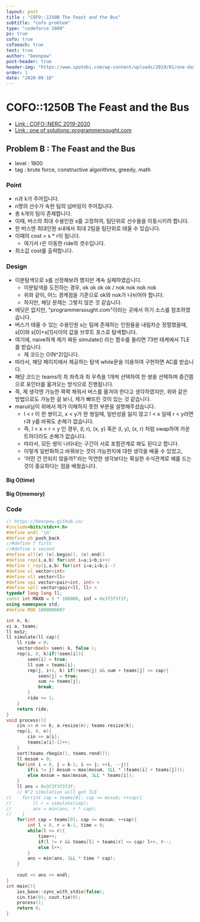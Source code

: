 ```yaml
---
layout: post
title : "COFO::1250B The Feast and the Bus"
subtitle: "cofo problem"
type: "codeforce 1800"
ps: true
cofo: true
cofoeach: true
text: true
author: "beenpow"
post-header: true
header-img: "https://www.spotebi.com/wp-content/uploads/2019/01/one-day-day-one-workout-motivation-spotebi.jpg"
order: 1
date: "2020-09-18"
---
```

# COFO::1250B The Feast and the Bus
- [Link : COFO::NERC 2019-2020](https://codeforces.com/problemset/problem/1250/B)
- [Link : one of solutions::programmersought.com](https://www.programmersought.com/article/53344523400/)

## Problem B : The Feast and the Bus

- level : 1800
- tag : brute force, constructive algorithms, greedy, math

### Point
- n과 k가 주어집니다.
- n명의 선수가 속한 팀의 넘버링이 주어집니다.
- 총 k개의 팀이 존재합니다.
- 이때, 버스의 최대 수용인원 s를 고정하여, 팀단위로 선수들을 이동시키려 합니다.
- 한 버스엔 최대인원 s내에서 최대 2팀을 팀단위로 태울 수 있습니다.
- 이때의 cost = s * r이 됩니다.
  - 여기서 r은 이동한 ride의 갯수입니다.
- 최소값 cost를 출력합니다.

### Design
- 이분탐색으로 s를 선정해보려 했지만 계속 실패하였습니다.
  - 이분탐색을 도전하는 경우, ok ok ok ok / nok nok nok nok
  - 위와 같이, 어느 경계점을 기준으로 ok와 nok가 나뉘어야 합니다.
  - 하지만, 해당 문제는 그렇지 않은 것 같습니다.
- 에딧은 없지만, "programmersought.com"이라는 곳에서 하기 소스를 참조하였습니다.
- 버스가 태울 수 있는 수용인원 s는 팀에 존재하는 인원들을 내림차순 정렬했을때, s[0]와 s[0]+s[1]사이의 값을 브루트 포스로 탐색합니다.
- 여기에, naive하게 제가 짜둔 simulate() 라는 함수를 돌리면 73번 테케에서 TLE를 받습니다.
  - 제 코드는 O(N^2)입니다.
- 따라서, 해당 페이지에서 제공하는 탐색 while문을 이용하여 구현하면 AC를 받습니다.
- 해당 코드는 teams의 최 좌측과 최 우측을 1개씩 선택하여 한 쌍을 선택하며 중간쯤으로 포인터를 옮겨오는 방식으로 진행됩니다.
- 즉, 제 생각엔 가능한 꽉꽉 채워서 버스를 옮겨야 한다고 생각하였지만, 위와 같은 방법으로도 가능한 걸 보니, 제가 빠뜨린 것이 있는 것 같습니다.
- maruii님이 위에서 제가 이해하지 못한 부분을 설명해주셨습니다.
  - l < r 이 한 쌍이고, x < y가 한 쌍일때, 일반성을 잃지 않고 l < x 일때 r < y라면 r과 y를 바꿔도 손해가 없습니다.
  - 즉, l < x < r < y 인 경우, (l, r), (x, y) 혹은 (l, y), (x, r) 처럼 swap하여 카운트하더라도 손해가 없습니다.
  - 따라서, 모든 쌍이 나타내는 구간이 서로 포함관계로 봐도 된다고 합니다.
  - 이렇게 일반화하고 바꿔보는 것이 가능한지에 대한 생각을 배울 수 있었고, 
  - '어떤 건 안되지 않을까?'라는 막연한 생각보다는 확실한 수식관계로 예를 드는 것이 중요하다는 점을 배웠습니다.

#### Big O(time)

#### Big O(memory)

### Code

```cpp
// https://beenpow.github.io/
#include<bits/stdc++.h>
#define endl '\n'
#define pb push_back
//#define f first
//#define s second
#define all(v) (v).begin(), (v).end()
#define rep(i,a,b) for(int i=a;i<b;i++)
#define r_rep(i,a,b) for(int i=a;i>b;i--)
#define vi vector<int>
#define vll vector<ll>
#define vpi vector<pair<int, int> >
#define vpll vector<pair<ll, ll> >
typedef long long ll;
const int MAXN = 5 * 100000, inf = 0x3f3f3f3f;
using namespace std;
#define MOD 1000000007

int n, k;
vi a, teams;
ll mxSz;
ll simulate(ll cap){
    ll ride = 0;
    vector<bool> seen( k, false );
    rep(i, 0, k)if(!seen[i]){
        seen[i] = true;
        ll sum = teams[i];
        rep(j, i+1, k) if(!seen[j] && sum + teams[j] <= cap){
            seen[j] = true;
            sum += teams[j];
            break;
        }
        ride += 1;
    }
    return ride;
}
void process(){
    cin >> n >> k; a.resize(n); teams.resize(k);
    rep(i, 0, n){
        cin >> a[i];
        teams[a[i]-1]++;
    }
    sort(teams.rbegin(), teams.rend());
    ll mxsum = 0;
    for(int i = 0, j = k-1; i <= j; ++i, --j){
        if(i != j) mxsum = max(mxsum, 1LL * (teams[i] + teams[j]));
        else mxsum = max(mxsum, 1LL * teams[i]);
    }
    ll ans = 0x3f3f3f3f3f;
    // N^2 simulation will get TLE
//    for(int cap = teams[0]; cap <= mxsum; ++cap){
//        ll r = simulate(cap);
//        ans = min(ans, r * cap);
//    }
    for(int cap = teams[0]; cap <= mxsum; ++cap){
        int l = 0, r = k-1, time = 0;
        while(l <= r){
            time++;
            if(l != r && teams[l] + teams[r] <= cap) l++, r--;
            else l++;
        }
        ans = min(ans, 1LL * time * cap);
    }
    
    cout << ans << endl;
}
int main(){
    ios_base::sync_with_stdio(false);
    cin.tie(0); cout.tie(0);
    process();
    return 0;
}
```
